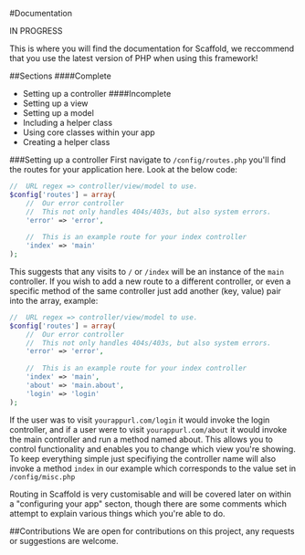 #Documentation

IN PROGRESS

This is where you will find the documentation for Scaffold, we reccommend that you use the latest version of PHP when using this framework!

##Sections
####Complete
- Setting up a controller
####Incomplete
- Setting up a view
- Setting up a model
- Including a helper class
- Using core classes within your app
- Creating a helper class

###Setting up a controller
First navigate to ```/config/routes.php``` you'll find the routes for your application here. Look at the below code:

```php
//  URL regex => controller/view/model to use.
$config['routes'] = array(
	//  Our error controller
	//  This not only handles 404s/403s, but also system errors.
	'error' => 'error',
	
	//  This is an example route for your index controller
	'index' => 'main'
);
```

This suggests that any visits to ```/``` or ```/index``` will be an instance of the ```main``` controller. If you wish to add a new route to a different controller, or even a specific method of the same controller just add another (key, value) pair into the array, example:

```php
//  URL regex => controller/view/model to use.
$config['routes'] = array(
	//  Our error controller
	//  This not only handles 404s/403s, but also system errors.
	'error' => 'error',
	
	//  This is an example route for your index controller
	'index' => 'main',
	'about' => 'main.about',
	'login' => 'login'
);
```

If the user was to visit ```yourappurl.com/login``` it would invoke the login controller, and if a user were to visit ```yourappurl.com/about```
it would invoke the main controller and run a method named about. This allows you to control functionality and enables you to change which view you're showing. To keep everything simple just specifiying the controller name will also invoke a method ```index``` in our example which corresponds to the value set in ```/config/misc.php```

Routing in Scaffold is very customisable and will be covered later on within a "configuring your app" secton, though there are some comments which attempt to explain various things which you're able to do.

##Contributions
We are open for contributions on this project, any requests or suggestions are welcome. 